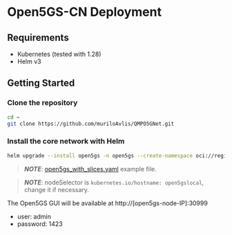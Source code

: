 # Open5GS-CN Deployment

## Requirements

- Kubernetes (tested with 1.28)
- Helm v3

## Getting Started

### Clone the repository

```sh
cd ~
git clone https://github.com/muriloAvlis/QMPO5GNet.git
```

### Install the core network with Helm

```sh
helm upgrade --install open5gs -n open5gs --create-namespace oci://registry-1.docker.io/gradiant/open5gs --version 2.2.2 -f ~/QMPO5GNet/docs/open5gs-cn/configs/open5gs_with_slices.yaml
```

> **_NOTE_**: [open5gs_with_slices.yaml](./configs/open5gs_with_slices.yaml) example file.

> **_NOTE_**: nodeSelector is `kubernetes.io/hostname: open5gslocal`, change it if necessary.

The Open5GS GUI will be available at http://[open5gs-node-IP]:30999
- user: admin
- password: 1423